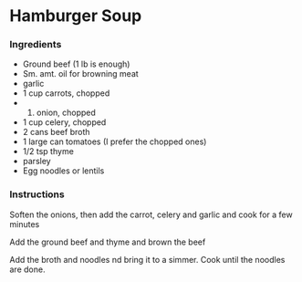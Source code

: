 # Hamburger Soup 

### Ingredients
- Ground beef (1 lb is enough)
- Sm. amt. oil for browning meat
- garlic
- 1 cup carrots, chopped
- 1. onion, chopped    
- 1 cup celery, chopped
- 2 cans beef broth
- 1 large can tomatoes (I prefer the chopped ones)
- 1/2 tsp thyme
- parsley
- Egg noodles or lentils

### Instructions
Soften the onions, then add the carrot, celery and garlic and cook for a few minutes

Add the ground beef and thyme and brown the beef

Add the broth and noodles nd bring it to a simmer. 
Cook until the noodles are done. 

